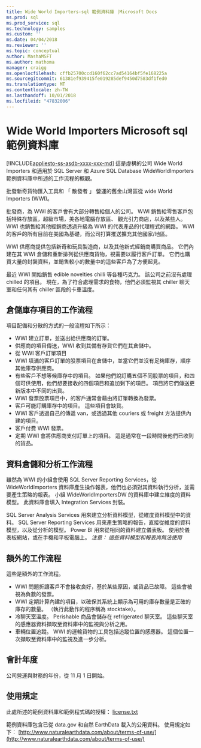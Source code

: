 ```yaml
---
title: Wide World Importers-sql 範例資料庫 |Microsoft Docs
ms.prod: sql
ms.prod_service: sql
ms.technology: samples
ms.custom: ''
ms.date: 04/04/2018
ms.reviewer: ''
ms.topic: conceptual
author: MashaMSFT
ms.author: mathoma
manager: craigg
ms.openlocfilehash: cffb25700ccd160f62cc7ad54164bf5fe168225a
ms.sourcegitcommit: 61381ef939415fe019285def9450d7583df1fed0
ms.translationtype: MT
ms.contentlocale: zh-TW
ms.lasthandoff: 10/01/2018
ms.locfileid: "47832006"
---
```

# <a name="wide-world-importers-sample-databases-for-microsoft-sql"></a>Wide World Importers Microsoft sql 範例資料庫
[!INCLUDE[appliesto-ss-asdb-xxxx-xxx-md](../includes/appliesto-ss-asdb-xxxx-xxx-md.md)]
這是虛構的公司 Wide World Importers 和適用於 SQL Server 和 Azure SQL Database WideWorldImporters 範例資料庫中所述的工作流程的概觀。  

批發新奇貨物匯入工具和 「 散發者 」 營運的舊金山灣區從 wide World Importers (WWI)。

批發商，為 WWI 的客戶會有大部分轉售給個人的公司。 WWI 銷售給零售客戶包括特殊存放區，超級市場，美各地電腦存放區、 觀光引力商店，以及某些人。 WWI 也銷售給其他經銷商透過升級為 WWI 的代表產品的代理程式的網路。 WWI 的客戶的所有目前在美國為基礎，而公司打算推送擴充其他國家/地區。

WWI 供應商提供包括新奇和玩具製造商，以及其他新式經銷商購買商品。 它們內建在其 WWI 倉儲和重新排列從供應商貨物，視需要以履行客戶訂單。 它們也購買大量的封裝資料，並銷售較小的數量中的這些客戶為了方便起見。

最近 WWI 開始銷售 edible novelties chilli 等各種巧克力。  該公司之前沒有處理 chilled 的項目。 現在，為了符合處理需求的食物，他們必須監視其 chiller 聊天室和任何其有 chiller 區段的卡車溫度。

## <a name="workflow-for-warehouse-stock-items"></a>倉儲庫存項目的工作流程

項目配備和分散的方式的一般流程如下所示：
- WWI 建立訂單，並送出給供應商的訂單。
- 供應商的項目傳送，WWI 收到其備有存貨它們在其倉儲中。
- 從 WWI 客戶訂單項目
- WWI 填滿的客戶訂單的股票項目在倉儲中，並當它們並沒有足夠庫存，順序其他庫存供應商。
- 有些客戶不想等候庫存中的項目。 如果他們說訂購五個不同股票的項目，和四個可供使用，他們想要接收的四個項目和追加剩下的項目。 項目將它們傳送更新版本中不同的出貨。
- WWI 發票股票項目中，的客戶通常會藉由將訂單轉換為發票。
- 客戶可能訂購庫存中的項目。 這些項目會缺貨。
- WWI 客戶透過自己的傳遞 van，或透過其他 couriers 或 freight 方法提供內建的項目。
- 客戶付費 WWI 發票。
- 定期 WWI 會將供應商支付訂單上的項目。 這是通常在一段時間後他們已收到的貨品。

## <a name="data-warehouse-and-analysis-workflow"></a>資料倉儲和分析工作流程

雖然為 WWI 的小組會使用 SQL Server Reporting Services，從 WideWorldImporters 資料庫產生操作報表，他們也必須對其資料執行分析，並需要產生策略的報表。 小組 WideWorldImportersDW 的資料庫中建立維度的資料模型。 此資料庫會填入 Integration Services 封裝。

SQL Server Analysis Services 用來建立分析資料模型，從維度資料模型中的資料。 SQL Server Reporting Services 用來產生策略的報告，直接從維度的資料模型，以及從分析的模型。 Power BI 用來從相同的資料建立儀表板。 使用於儀表板網站，或在手機和平板電腦上。 *注意： 這些資料模型和報表尚無法使用*

## <a name="additional-workflows"></a>額外的工作流程

這些是額外的工作流程。
- WWI 問題折讓客戶不會接收良好，基於某些原因，或貨品已故障。 這些會被視為負數的發票。
- WWI 定期計算內建的項目，以確保其系統上顯示為可用的庫存數量是正確的庫存的數量。 （執行此動作的程序稱為 stocktake）。
- 冷聊天室溫度。 Perishable 商品會儲存在 refrigerated 聊天室。 這些聊天室的感應器資料擷取至資料庫中的監視與分析之用。
- 車輛位置追蹤。 WWI 的運輸貨物的工具包括追蹤位置的感應器。 這個位置一次擷取至資料庫中的監視及進一步分析。

## <a name="fiscal-year"></a>會計年度

公司營運與財務的年份，從 11 月 1 日開始。

## <a name="terms-of-use"></a>使用規定

此處所述的範例資料庫和範例程式碼的授權： [license.txt](https://github.com/Microsoft/sql-server-samples/blob/master/license.txt)

範例資料庫包含已從 data.gov 和自然 EarthData 載入的公用資料。 使用規定如下： [http://www.naturalearthdata.com/about/terms-of-use/](http://www.naturalearthdata.com/about/terms-of-use/)
